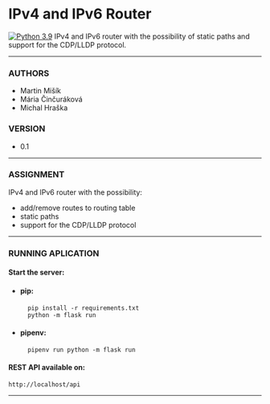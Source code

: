 # IPv4 and IPv6 Router
[![Python 3.9](https://img.shields.io/badge/python-3.9-blue.svg)](https://www.python.org/downloads/release/python-393/)
IPv4 and IPv6 router with the possibility of static paths and support for the CDP/LLDP protocol.

---
### AUTHORS
- Martin Mišík
- Mária Činčuráková
- Michal Hraška

### VERSION
- 0.1

---
### ASSIGNMENT
IPv4 and IPv6 router with the possibility:

- add/remove routes to routing table
- static paths
- support for the CDP/LLDP protocol

---
### RUNNING APLICATION
#### Start the server:

- #### pip:

	    pip install -r requirements.txt
	    python -m flask run
		
- #### pipenv:	
	 
        pipenv run python -m flask run	
		
#### REST API available on:
	http://localhost/api
	
---